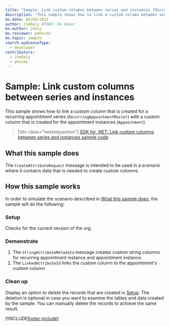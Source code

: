 ```yaml
---
title: "Sample: Link custom columns between series and instances (Microsoft Dataverse) | Microsoft Docs" # Intent and product brand in a unique string of 43-59 chars including spaces
description: "This sample shows how to link a custom column between series and instances" # 115-145 characters including spaces. This abstract displays in the search result.
ms.date: 04/03/2022
author: JimDaly #TODO: No Owner
ms.author: jdaly
ms.reviewer: pehecke
ms.topic: sample
search.audienceType:
  - developer
contributors:
  - JimDaly
  - phecke
---
```


# Sample: Link custom columns between series and instances

This sample shows how to link a custom column that is created for a recurring appointment series (`RecurringAppointmentMaster`) with a custom column that is created for the appointment instances (`Appointment`).

> [!div class="nextstepaction"]
> [SDK for .NET: Link custom columns between series and instances sample code](https://github.com/microsoft/PowerApps-Samples/tree/master/dataverse/orgsvc/CSharp/LinkAttributes)

## What this sample does

The `CreateAttributeRequest` message is intended to be used in a scenario where it contains data that is needed to create custom columns.

## How this sample works

In order to simulate the scenario described in [What this sample does](#what-this-sample-does), the sample will do the following:

### Setup

Checks for the current version of the org.

### Demonstrate

1. The `StringAttributeMetadata` message creates custom string columns for recurring appointment instance and appointment instance.
2. The `LinkedAttributeId` links the custom column to the appointment's custom column.

### Clean up

Display an option to delete the records that are created in [Setup](#setup). The deletion is optional in case you want to examine the tables and data created by the sample. You can manually delete the records to achieve the same result.

[!INCLUDE[footer-include](../../../../includes/footer-banner.md)]
